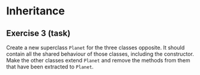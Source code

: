 # Inheritance

## Exercise 3 (task)

Create a new superclass `Planet` for the three classes opposite. It should contain all the shared behaviour of those
classes, including the constructor. Make the other classes extend `Planet` and remove the methods from them that have
been extracted to `Planet`.
